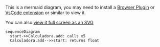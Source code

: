 This is a mermaid diagram, you may need to install a [Browser Plugin](https://github.com/BackMarket/github-mermaid-extension) or [VsCode extension](https://marketplace.visualstudio.com/items?itemName=bierner.markdown-mermaid) or similar to view it.

You can also [view it full screen as an SVG](https://mermaid.ink/svg/c2VxdWVuY2VEaWFncmFtCiAgc3RhcnQtPj5DYWxjdWxhZG9yYS5hZGQ6IGNhbGxzIHg1CiAgQ2FsY3VsYWRvcmEuYWRkLS0+PnN0YXJ0OiByZXR1cm5zIGZsb2F0Cg==)        

```mermaid
sequenceDiagram
  start->>Calculadora.add: calls x5
  Calculadora.add-->>start: returns float

```
